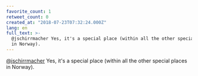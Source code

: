```yaml
---
favorite_count: 1
retweet_count: 0
created_at: "2018-07-23T07:32:24.000Z"
lang: en
full_text: >-
  @jschirrmacher Yes, it's a special place (within all the other special places
  in Norway).
---
```


[@jschirrmacher](https://twitter.com/jschirrmacher) Yes, it's a special place
(within all the other special places in Norway).
